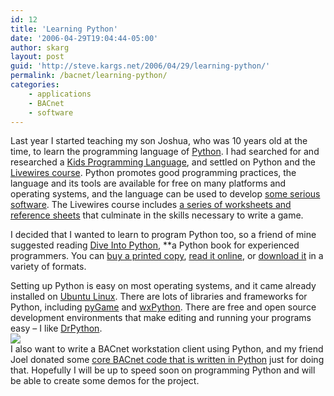 ```yaml
---
id: 12
title: 'Learning Python'
date: '2006-04-29T19:04:44-05:00'
author: skarg
layout: post
guid: 'http://steve.kargs.net/2006/04/29/learning-python/'
permalink: /bacnet/learning-python/
categories:
    - applications
    - BACnet
    - software
---
```


Last year I started teaching my son Joshua, who was 10 years old at the time, to learn the programming language of [Python](http://www.python.org/). I had searched for and researched a [Kids Programming Language](http://www.kidsprogramminglanguage.com/), and settled on Python and the [Livewires course](http://www.livewires.org.uk/python/). Python promotes good programming practices, the language and its tools are available for free on many platforms and operating systems, and the language can be used to develop [some serious software](http://www.python.org/about/success/). The Livewires course includes [a series of worksheets and reference sheets](http://www.livewires.org.uk/python/pdfsheets.html) that culminate in the skills necessary to write a game.

I decided that I wanted to learn to program Python too, so a friend of mine suggested reading [Dive Into Python](http://diveintopython.org/), *<span class="application"></span>*a <span class="application">Python</span> book for experienced programmers. You can [buy a printed copy](http://www.amazon.com/exec/obidos/ASIN/1590593561/ref%3Dnosim/diveintomark20), [read it online](http://diveintopython.org/toc/index.html), or [download it](http://diveintopython.org/#download "Download Dive Into Python") in a variety of formats.

Setting up Python is easy on most operating systems, and it came already installed on [Ubuntu Linux](http://www.ubuntu.com/). There are lots of libraries and frameworks for Python, including [pyGame](http://www.pygame.org/) and [wxPython](http://www.wxpython.org/). There are free and open source development environments that make editing and running your programs easy – I like [DrPython](http://drpython.sourceforge.net/).  
[![](http://steve.kargs.net/wp-content/uploads/2006/04/day-lily.thumbnail.jpg)](http://steve.kargs.net/wp-content/uploads/2006/04/day-lily.jpg)  
I also want to write a BACnet workstation client using Python, and my friend Joel donated some [core BACnet code that is written in Python](http://bacpypes.sourceforge.net/) just for doing that. Hopefully I will be up to speed soon on programming Python and will be able to create some demos for the project.